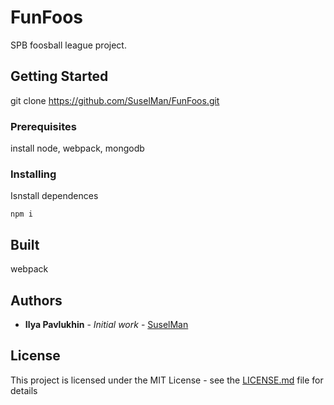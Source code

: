# FunFoos

SPB foosball league project.

## Getting Started

git clone https://github.com/SuselMan/FunFoos.git

### Prerequisites

install node, webpack, mongodb

### Installing

Isnstall dependences

```
npm i
```

## Built

webpack

## Authors

* **Ilya Pavlukhin** - *Initial work* - [SuselMan](https://github.com/SuselMan)

## License

This project is licensed under the MIT License - see the [LICENSE.md](LICENSE.md) file for details
